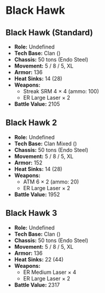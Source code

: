 # Black Hawk
## Black Hawk (Standard)
- **Role:** Undefined
- **Tech Base:** Clan ()
- **Chassis:** 50 tons (Endo Steel)
- **Movement:** 5 / 8 / 5, XL
- **Armor:** 136
- **Heat Sinks:** 14 (28)
- **Weapons:**
  - Streak SRM 4 × 4 (ammo: 100)
  - ER Large Laser × 2
- **Battle Value:** 2105

## Black Hawk 2
- **Role:** Undefined
- **Tech Base:** Clan Mixed ()
- **Chassis:** 50 tons (Endo Steel)
- **Movement:** 5 / 8 / 5, XL
- **Armor:** 152
- **Heat Sinks:** 14 (28)
- **Weapons:**
  - ATM 6 × 2 (ammo: 20)
  - ER Large Laser × 2
- **Battle Value:** 1952

## Black Hawk 3
- **Role:** Undefined
- **Tech Base:** Clan ()
- **Chassis:** 50 tons (Endo Steel)
- **Movement:** 5 / 8 / 5, XL
- **Armor:** 136
- **Heat Sinks:** 22 (44)
- **Weapons:**
  - ER Medium Laser × 4
  - ER Large Laser × 2
- **Battle Value:** 2317

